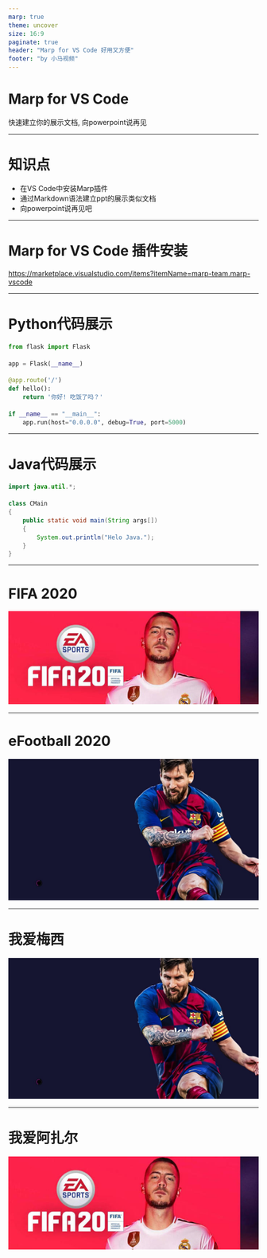 ```yaml
---
marp: true
theme: uncover
size: 16:9
paginate: true
header: "Marp for VS Code 好用又方便"
footer: "by 小马视频"
---
```


Marp for VS Code
=================

快速建立你的展示文档, 向powerpoint说再见

---
<!--
_backgroundColor: black
_color: white
-->

# 知识点

* 在VS Code中安装Marp插件
* 通过Markdown语法建立ppt的展示类似文档
* 向powerpoint说再见吧

---
# Marp for VS Code 插件安装

https://marketplace.visualstudio.com/items?itemName=marp-team.marp-vscode

---
# Python代码展示

```python
from flask import Flask

app = Flask(__name__)

@app.route('/')
def hello():
    return '你好! 吃饭了吗？'

if __name__ == "__main__":
    app.run(host="0.0.0.0", debug=True, port=5000)
```

---
# Java代码展示

```java
import java.util.*;

class CMain 
{
    public static void main(String args[]) 
    {
        System.out.println("Helo Java.");
    }
}
```

---
<!--
color: white
backgroundColor: blue
-->

# FIFA 2020

![bg brightness:0.5](fifa2020.jpg)

---

# eFootball 2020

![bg brightness:0.5](efootball2020.jpg)

---

<!--
backgroundColor: purple
-->

# 我爱梅西

![bg left:80%](efootball2020.jpg)

---

# 我爱阿扎尔

![bg right:80%](fifa2020.jpg)
